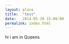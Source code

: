 ```yaml
---
layout: place
title:  "test"
date:   2014-05-20 15:00:00
permalink: index.html
---
```


hi i am in Queens
